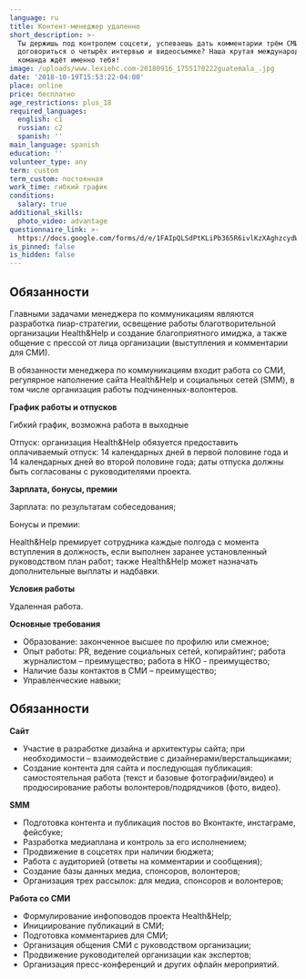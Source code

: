```yaml
---
language: ru
title: Контент-менеджер удаленно
short_description: >-
  Ты держишь под контролем соцсети, успеваешь дать комментарии трём СМИ,
  договориться о четырёх интервью и видеосъемке? Наша крутая международная
  команда ждёт именно тебя!
image: /uploads/www.lexiehc.com-20180916_1755170222guatemala_.jpg
date: '2018-10-19T15:53:22-04:00'
place: online
price: бесплатно
age_restrictions: plus_18
required_languages:
  english: c1
  russian: c2
  spanish: ''
main_language: spanish
education: ''
volunteer_type: any
term: custom
term_custom: постоянная
work_time: гибкий график
conditions:
  salary: true
additional_skills:
  photo_video: advantage
questionnaire_link: >-
  https://docs.google.com/forms/d/e/1FAIpQLSdPtKLiPb365R6ivlKzXAghzcydWeohSF_sE6ehNMEAFrmObQ/viewform
is_pinned: false
is_hidden: false
---
```

## Обязанности

Главными задачами менеджера по коммуникациям являются разработка пиар-стратегии, освещение работы благотворительной организации Health&Help и создание благоприятного имиджа, а также общение с прессой от лица организации (выступления и комментарии для СМИ). 

В обязанности менеджера по коммуникациям входит работа со СМИ, регулярное наполнение сайта Health&Help и социальных сетей (SMM), в том числе организация работы подчиненных-волонтеров.

**График работы и отпусков**

Гибкий график, возможна работа в выходные

Отпуск: организация Health&Help обязуется предоставить оплачиваемый отпуск: 14 календарных дней в первой половине года и 14 календарных дней во второй половине года; даты отпуска должны быть согласованы с руководителями проекта.

**Зарплата, бонусы, премии**

Зарплата: по результатам собеседования;

Бонусы и премии: 

Health&Help премирует сотрудника каждые полгода с момента вступления в должность, если выполнен заранее установленный руководством план работ; также Health&Help может назначать дополнительные выплаты и надбавки.

**Условия работы**

Удаленная работа.

**Основные требования**

* Образование: законченное высшее по профилю или смежное;
* Опыт работы: PR, ведение социальных сетей, копирайтинг; работа журналистом – преимущество; работа в НКО - преимущество; 
* Наличие базы контактов в СМИ – преимущество;
* Управленческие навыки;

## Обязанности

**Сайт**

* Участие в разработке дизайна и архитектуры сайта; при необходимости – взаимодействие с дизайнерами/верстальщиками;
* Создание контента для сайта и последующая публикация: самостоятельная работа (текст и базовые фотографии/видео) и продюсирование работы волонтеров/подрядчиков (фото, видео). 

**SMM**

* Подготовка контента и публикация постов во Вконтакте, инстаграме, фейсбуке; 
* Разработка медиаплана и контроль за его исполнением;
* Продвижение в соцсетях при наличии бюджета;
* Работа с аудиторией (ответы на комментарии и сообщения); 
* Создание базы данных медиа, спонсоров, волонтеров;
* Организация трех рассылок: для медиа, спонсоров и волонтеров;

**Работа со СМИ**

* Формулирование инфоповодов проекта Health&Help;
* Инициирование публикаций в СМИ;
* Подготовка комментариев для СМИ;
* Организация общения СМИ с руководством организации;
* Продвижение руководителей организации как экспертов;
* Организация пресс-конференций и других офлайн мероприятий.

